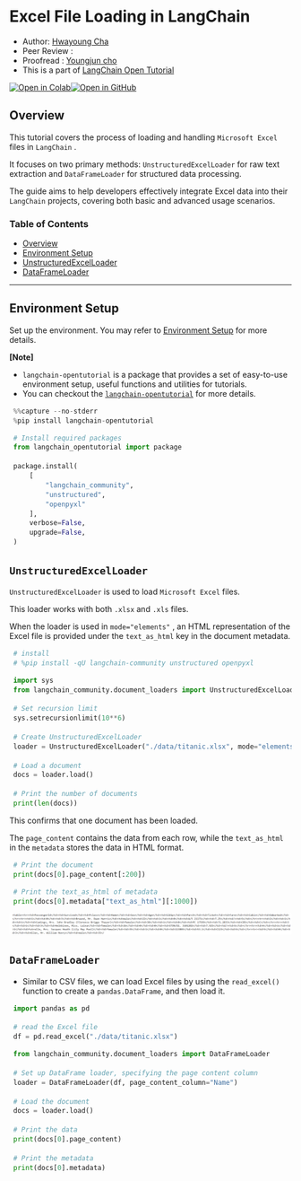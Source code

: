 <style>
.custom {
    background-color: #008d8d;
    color: white;
    padding: 0.25em 0.5em 0.25em 0.5em;
    white-space: pre-wrap;       /* css-3 */
    white-space: -moz-pre-wrap;  /* Mozilla, since 1999 */
    white-space: -pre-wrap;      /* Opera 4-6 */
    white-space: -o-pre-wrap;    /* Opera 7 */
    word-wrap: break-word;
}

pre {
    background-color: #027c7c;
    padding-left: 0.5em;
}

</style>

# Excel File Loading in LangChain

- Author: [Hwayoung Cha](https://github.com/forwardyoung)
- Peer Review :
- Proofread : [Youngjun cho](https://github.com/choincnp)
- This is a part of [LangChain Open Tutorial](https://github.com/LangChain-OpenTutorial/LangChain-OpenTutorial)

[![Open in Colab](https://colab.research.google.com/assets/colab-badge.svg)](https://colab.research.google.com/github/LangChain-OpenTutorial/LangChain-OpenTutorial/blob/main/06-DocumentLoader/05-ExcelLoader.ipynb)[![Open in GitHub](https://img.shields.io/badge/Open%20in%20GitHub-181717?style=flat-square&logo=github&logoColor=white)](https://github.com/LangChain-OpenTutorial/LangChain-OpenTutorial/blob/main/06-DocumentLoader/05-ExcelLoader.ipynb)
## Overview

This tutorial covers the process of loading and handling ```Microsoft Excel``` files in ```LangChain``` .

It focuses on two primary methods: ```UnstructuredExcelLoader``` for raw text extraction and ```DataFrameLoader``` for structured data processing.

The guide aims to help developers effectively integrate Excel data into their ```LangChain``` projects, covering both basic and advanced usage scenarios.

### Table of Contents

- [Overview](#overview)
- [Environment Setup](#environment-setup)
- [UnstructuredExcelLoader](#UnstructuredExcelLoader)
- [DataFrameLoader](#DataFrameLoader)
----

## Environment Setup

Set up the environment. You may refer to [Environment Setup](https://wikidocs.net/257836) for more details.

**[Note]**
- ```langchain-opentutorial``` is a package that provides a set of easy-to-use environment setup, useful functions and utilities for tutorials. 
- You can checkout the [```langchain-opentutorial```](https://github.com/LangChain-OpenTutorial/langchain-opentutorial-pypi) for more details.

```python
%%capture --no-stderr
%pip install langchain-opentutorial
```

```python
# Install required packages
from langchain_opentutorial import package

package.install(
    [
        "langchain_community",
        "unstructured",
        "openpyxl"
    ],
    verbose=False,
    upgrade=False,
)
```

## ```UnstructuredExcelLoader```

```UnstructuredExcelLoader``` is used to load ```Microsoft Excel``` files.

This loader works with both ```.xlsx``` and ```.xls``` files.

When the loader is used in ```mode="elements"``` , an HTML representation of the Excel file is provided under the ```text_as_html``` key in the document metadata.

```python
# install
# %pip install -qU langchain-community unstructured openpyxl
```

```python
import sys
from langchain_community.document_loaders import UnstructuredExcelLoader

# Set recursion limit
sys.setrecursionlimit(10**6)    

# Create UnstructuredExcelLoader 
loader = UnstructuredExcelLoader("./data/titanic.xlsx", mode="elements")

# Load a document
docs = loader.load()

# Print the number of documents
print(len(docs))
```

This confirms that one document has been loaded.

The ```page_content``` contains the data from each row, while the ```text_as_html``` in the ```metadata``` stores the data in HTML format.

```python
# Print the document
print(docs[0].page_content[:200])
```

```python
# Print the text_as_html of metadata
print(docs[0].metadata["text_as_html"][:1000])
```

![text_as_html](./img/05-excel-loader-text-as-html.png)

## ```DataFrameLoader```

- Similar to CSV files, we can load Excel files by using the ```read_excel()``` function to create a ```pandas.DataFrame```, and then load it.

```python
import pandas as pd

# read the Excel file
df = pd.read_excel("./data/titanic.xlsx")
```

```python
from langchain_community.document_loaders import DataFrameLoader

# Set up DataFrame loader, specifying the page content column
loader = DataFrameLoader(df, page_content_column="Name")

# Load the document
docs = loader.load()

# Print the data
print(docs[0].page_content)

# Print the metadata
print(docs[0].metadata)
```
